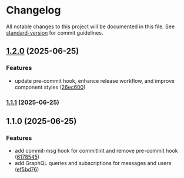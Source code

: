 # Changelog

All notable changes to this project will be documented in this file. See [standard-version](https://github.com/conventional-changelog/standard-version) for commit guidelines.

## [1.2.0](https://github.com/gratian-dicu-sv/device-logs/compare/v1.1.1...v1.2.0) (2025-06-25)


### Features

* update pre-commit hook, enhance release workflow, and improve component styles ([26ec600](https://github.com/gratian-dicu-sv/device-logs/commit/26ec600d255edaee2fc9b6fe45a557a8ab12d1a1))

### [1.1.1](https://github.com/gratian-dicu-sv/device-logs/compare/v1.1.0...v1.1.1) (2025-06-25)

## 1.1.0 (2025-06-25)


### Features

* add commit-msg hook for commitlint and remove pre-commit hook ([6178545](https://github.com/gratian-dicu-sv/device-logs/commit/6178545a1d7ad5c00dff80ad58bfa03ce1ca1dac))
* add GraphQL queries and subscriptions for messages and users ([ef5bd76](https://github.com/gratian-dicu-sv/device-logs/commit/ef5bd76f5653c219a0c700f758ec72b416ffa978))
